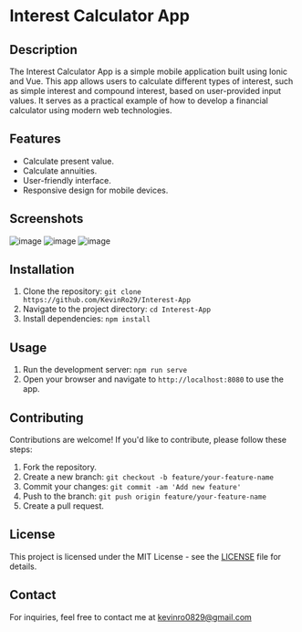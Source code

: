 # Interest Calculator App

## Description

The Interest Calculator App is a simple mobile application built using Ionic and Vue. This app allows users to calculate different types of interest, such as simple interest and compound interest, based on user-provided input values. It serves as a practical example of how to develop a financial calculator using modern web technologies.

## Features

- Calculate present value.
- Calculate annuities.
- User-friendly interface.
- Responsive design for mobile devices.

## Screenshots
![image](https://github.com/KevinRo29/Interest-App/assets/114008638/897204c5-fa1b-4d23-b4b6-93ff2c58d8c0)  ![image](https://github.com/KevinRo29/Interest-App/assets/114008638/34f04cac-b6de-4511-8b8a-9633874a5008)  ![image](https://github.com/KevinRo29/Interest-App/assets/114008638/90d4f39f-aa7b-4cc8-8eff-4ae99a78e867)

## Installation

1. Clone the repository: `git clone https://github.com/KevinRo29/Interest-App`
2. Navigate to the project directory: `cd Interest-App`
3. Install dependencies: `npm install`

## Usage

1. Run the development server: `npm run serve`
2. Open your browser and navigate to `http://localhost:8080` to use the app.

## Contributing

Contributions are welcome! If you'd like to contribute, please follow these steps:

1. Fork the repository.
2. Create a new branch: `git checkout -b feature/your-feature-name`
3. Commit your changes: `git commit -am 'Add new feature'`
4. Push to the branch: `git push origin feature/your-feature-name`
5. Create a pull request.

## License

This project is licensed under the MIT License - see the [LICENSE](LICENSE) file for details.

## Contact

For inquiries, feel free to contact me at kevinro0829@gmail.com
